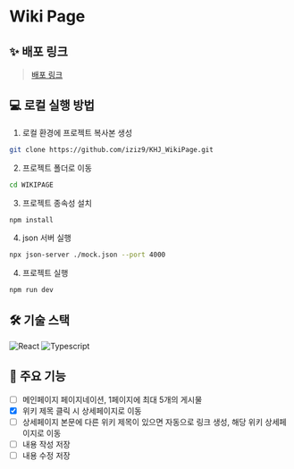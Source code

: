 # Wiki Page

## ✨ 배포 링크

> [배포 링크](https://)

## 💻 로컬 실행 방법

1. 로컬 환경에 프로젝트 복사본 생성

```bash
git clone https://github.com/iziz9/KHJ_WikiPage.git
```

2. 프로젝트 폴더로 이동

```bash
cd WIKIPAGE
```

3. 프로젝트 종속성 설치

```bash
npm install
```

4. json 서버 실행

```bash
npx json-server ./mock.json --port 4000
```

4. 프로젝트 실행

```bash
npm run dev
```

## 🛠️ 기술 스택

![React](https://img.shields.io/badge/ReactJS-61DAFB?style=for-the-badge&logo=React&logoColor=white)
![Typescript](https://img.shields.io/badge/Typescript-3178C6?style=for-the-badge&logo=Typescript&logoColor=white)

## 🔧 주요 기능

- [ ] 메인페이지 페이지네이션, 1페이지에 최대 5개의 게시물
- [x] 위키 제목 클릭 시 상세페이지로 이동
- [ ] 상세페이지 본문에 다른 위키 제목이 있으면 자동으로 링크 생성, 해당 위키 상세페이지로 이동
- [ ] 내용 작성 저장
- [ ] 내용 수정 저장

